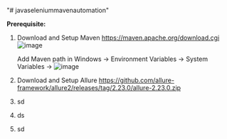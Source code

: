 "# javaseleniummavenautomation" 

**Prerequisite:**

1. Download and Setup Maven
   https://maven.apache.org/download.cgi
   ![image](https://github.com/codesnippetsforall/javaseleniummavenautomation/assets/141552113/0e5bc7c1-250a-4aa6-9692-c1ecfb6a9818)

   Add Maven path in Windows -> Environment Variables -> System Variables -> ![image](https://github.com/codesnippetsforall/javaseleniummavenautomation/assets/141552113/8bbefc47-f4aa-4f34-a5c4-7d3561b0d5ff)

2. Download and Setup Allure
   https://github.com/allure-framework/allure2/releases/tag/2.23.0/allure-2.23.0.zip

   
4. sd
5. ds
6. sd

